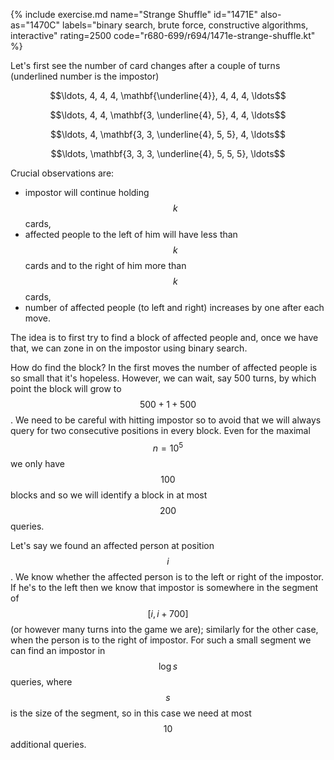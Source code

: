 {% include exercise.md name="Strange Shuffle" id="1471E" also-as="1470C" labels="binary search, brute force, constructive algorithms, interactive" rating=2500 code="r680-699/r694/1471e-strange-shuffle.kt" %}

Let's first see the number of card changes after a couple of turns (underlined number is the impostor)

$$\ldots, 4, 4, 4, \mathbf{\underline{4}}, 4, 4, 4, \ldots$$

$$\ldots, 4, 4, \mathbf{3, \underline{4}, 5}, 4, 4, \ldots$$

$$\ldots, 4, \mathbf{3, 3, \underline{4}, 5, 5}, 4, \ldots$$

$$\ldots, \mathbf{3, 3, 3, \underline{4}, 5, 5, 5}, \ldots$$

Crucial observations are:

- impostor will continue holding $$k$$ cards,
- affected people to the left of him will have less than $$k$$ cards and to the right of him more than $$k$$ cards,
- number of affected people (to left and right) increases by one after each move.

The idea is to first try to find a block of affected people and, once we have that, we can zone in on the impostor using binary search.

How do find the block?  In the first moves the number of affected people is so small that it's hopeless. However, we can wait, say 500 turns, by which point the block will grow to $$500+1+500$$.  We need to be careful with hitting impostor so to avoid that we will always query for two consecutive positions in every block.  Even for the maximal $$n = 10^5$$ we only have $$100$$ blocks and so we will identify a block in at most $$200$$ queries.

Let's say we found an affected person at position $$i$$.  We know whether the affected person is to the left or right of the impostor.  If he's to the left then we know that impostor is somewhere in the segment of $$[i, i+700]$$ (or however many turns into the game we are); similarly for the other case, when the person is to the right of impostor.  For such a small segment we can find an impostor in $$\log s$$ queries, where $$s$$ is the size of the segment, so in this case we need at most $$10$$ additional queries.
